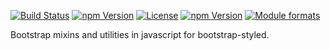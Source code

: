 [![Build Status](https://travis-ci.org/@bootstrap-styled/css-utils.svg?branch=master)](https://travis-ci.org/@bootstrap-styled/css-utils) [![npm Version](https://img.shields.io/npm/v/@bootstrap-styled/css-utils.svg?style=flat)](https://www.npmjs.com/package/@bootstrap-styled/css-utils) [![License](https://img.shields.io/npm/l/@bootstrap-styled/css-utils.svg?style=flat)](https://www.npmjs.com/package/@bootstrap-styled/css-utils) [![npm Version](https://img.shields.io/node/v/@bootstrap-styled/css-utils.svg?style=flat)](https://www.npmjs.com/package/@bootstrap-styled/css-utils) [![Module formats](https://img.shields.io/badge/module%20formats-umd%2C%20cjs%2C%20esm-green.svg?style=flat)](https://www.npmjs.com/package/@bootstrap-styled/css-utils)

Bootstrap mixins and utilities in javascript for bootstrap-styled.
